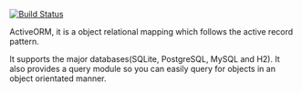 [logo]: https://raw.githubusercontent.com/frazboyz/Active-ORM/development/logo.png "Logo"

[![Build Status](https://travis-ci.org/frazboyz/Active-ORM.svg?branch=master)](https://travis-ci.org/frazboyz/Active-ORM)

ActiveORM, it is a object relational mapping which follows the active record pattern.

It supports the major databases(SQLite, PostgreSQL, MySQL and H2).
It also provides a query module so you can easily query for objects in an object orientated manner.